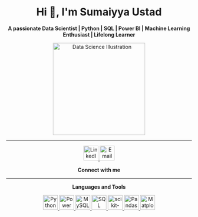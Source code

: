 <h1 align="center">Hi 👋, I'm Sumaiyya Ustad</h1>
<p align="center"><b>A passionate Data Scientist | Python | SQL | Power BI | Machine Learning Enthusiast | Lifelong Learner</b></p>

<p align="center">
  <img src="https://samuelsum.com/wp-content/uploads/2020/03/datascience_c0102.png" alt="Data Science Illustration" width="250"/>
</p>

---

<p align="center">
  <a href="https://www.linkedin.com/in/ustad-sumaiyya" target="_blank">
    <img src="https://cdn.jsdelivr.net/gh/devicons/devicon/icons/linkedin/linkedin-original.svg" alt="LinkedIn" width="40" height="40"/>
  </a>
  <a href="mailto:sumaiyya.ustad190@gmail.com" target="_blank">
    <img src="https://upload.wikimedia.org/wikipedia/commons/6/6c/Envelope_font_awesome.svg" alt="Email" width="40" height="40"/>
  </a>
</p>
<p align="center"><b>Connect with me</b></p>

---

<p align="center"><b>Languages and Tools</b></p>
<p align="center">
  <a href="https://www.python.org/" target="_blank">
    <img src="https://cdn.jsdelivr.net/gh/devicons/devicon/icons/python/python-original.svg" alt="Python" width="40" height="40"/>
  </a>
  <a href="https://www.microsoft.com/en-us/power-platform/products/power-bi" target="_blank">
    <img src="https://cdn.jsdelivr.net/gh/simple-icons/simple-icons/icons/powerbi.svg" alt="Power BI" width="40" height="40"/>
  </a>
  <a href="https://www.mysql.com/" target="_blank">
    <img src="https://cdn.jsdelivr.net/gh/devicons/devicon/icons/mysql/mysql-original.svg" alt="MySQL" width="40" height="40"/>
  </a>
  <a href="https://www.sql.org/" target="_blank">
    <img src="https://cdn.jsdelivr.net/gh/devicons/devicon/icons/postgresql/postgresql-original.svg" alt="SQL" width="40" height="40"/>
  </a>
  <a href="https://scikit-learn.org/" target="_blank">
    <img src="https://upload.wikimedia.org/wikipedia/commons/0/05/Scikit_learn_logo_small.svg" alt="scikit-learn" width="40" height="40"/>
  </a>
  <a href="https://pandas.pydata.org/" target="_blank">
    <img src="https://cdn.jsdelivr.net/gh/devicons/devicon/icons/pandas/pandas-original.svg" alt="Pandas" width="40" height="40"/>
  </a>
  <a href="https://matplotlib.org/" target="_blank">
    <img src="https://matplotlib.org/_static/logo2_compressed.svg" alt="Matplotlib" width="40" height="40"/>
  </a>
</p>
